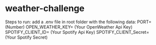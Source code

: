 # weather-challenge

Steps to run:
add a .env file in root folder with the following data:
PORT= (Number)
OPEN_WEATHER_KEY= (Your OpenWeather Api Key)
SPOTIFY_CLIENT_ID= (Your Spotify Api Key)
SPOTIFY_CLIENT_Secret= (Your Spotify Secret)
